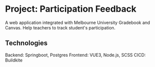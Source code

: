 # Project: Participation Feedback
A web application integrated with Melbourne University Gradebook and Canvas. Help teachers to track student's participation.

## Technologies
Backend: Springboot, Postgres
Frontend: VUE3, Node.js, SCSS
CICD: Buildkite
